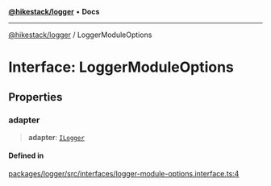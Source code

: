 [**@hikestack/logger**](/official/reference/logger/index.md) • **Docs**

***

[@hikestack/logger](/official/reference/logger/globals.md) / LoggerModuleOptions

# Interface: LoggerModuleOptions

## Properties

### adapter

> **adapter**: [`ILogger`](/official/reference/logger/interfaces/ILogger.md)

#### Defined in

[packages/logger/src/interfaces/logger-module-options.interface.ts:4](https://github.com/hikestack/hike/blob/c92ba77258ca8fade42047e4fbc66f1760864ed9/packages/logger/src/interfaces/logger-module-options.interface.ts#L4)
